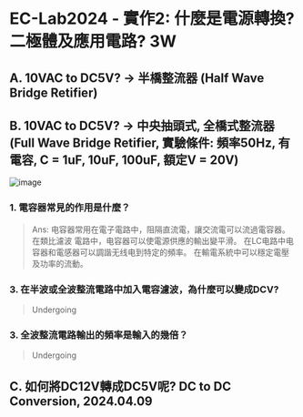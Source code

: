 # EC-Lab2024 - 實作2: 什麼是電源轉換? 二極體及應用電路? 3W

## A. 10VAC to DC5V? → 半橋整流器 (Half Wave Bridge Retifier)


## B. 10VAC to DC5V? → 中央抽頭式, 全橋式整流器 (Full Wave Bridge Retifier, 實驗條件: 頻率50Hz, 有電容, C = 1uF, 10uF, 100uF, 額定V = 20V)

![image](https://github.com/Grace-TA/eCircuitLab2024/assets/89304181/e594d1f0-9c1b-4cd1-ba82-833094901c3d)

### 1. 電容器常見的作用是什麼？
   
> Ans: 电容器常用在電子電路中，阻隔直流電，讓交流電可以流過電容器。 在類比濾波 電路中，电容器可以使電源供應的輸出變平滑。 在LC电路中电容器和電感器可以調諧无线电到特定的頻率。 在輸電系統中可以穩定電壓及功率的流動。

### 3. 在半波或全波整流電路中加入電容濾波，為什麼可以變成DCV?

> Undergoing

### 3. 全波整流電路輸出的頻率是輸入的幾倍？

> Undergoing

## C. 如何將DC12V轉成DC5V呢? DC to DC Conversion, 2024.04.09

